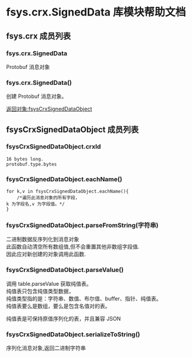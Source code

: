 # fsys.crx.SignedData 库模块帮助文档

<a id="fsys.crx"></a>
## fsys.crx 成员列表


<a id="fsys.crx.SignedData"></a>
### fsys.crx.SignedData 
 Protobuf 消息对象

<a id="fsys.crx.SignedData"></a>
### fsys.crx.SignedData() 
 创建 Protobuf 消息对象。  
  
[返回对象:fsysCrxSignedDataObject](#fsysCrxSignedDataObject)

<a id="fsysCrxSignedDataObject"></a>
## fsysCrxSignedDataObject 成员列表


<a id="fsysCrxSignedDataObject.crxId"></a>
### fsysCrxSignedDataObject.crxId 
 

```aardio
16 bytes long.  
protobuf.type.bytes
```



<a id="fsysCrxSignedDataObject.eachName"></a>
### fsysCrxSignedDataObject.eachName() 
 

```aardio
for k,v in fsysCrxSignedDataObject.eachName(){
	/*遍历此消息对象的所有字段，
k 为字段名,v 为字段值。*/
}
```



<a id="fsysCrxSignedDataObject.parseFromString"></a>
### fsysCrxSignedDataObject.parseFromString(字符串) 
 二进制数据反序列化到消息对象  
此函数自动清空所有数组值,但不会重置其他非数组字段值.  
因此应对新创建的对象调用此函数.

<a id="fsysCrxSignedDataObject.parseValue"></a>
### fsysCrxSignedDataObject.parseValue() 
 调用 table.parseValue 获取纯值表。  
纯值表只包含纯值类型数据，  
纯值类型指的是：字符串、数值、布尔值、buffer、指针、纯值表。  
纯值表要么是数组，要么是包含名值对的表。  
  
纯值表是可保持原值序列化的表，并且兼容 JSON

<a id="fsysCrxSignedDataObject.serializeToString"></a>
### fsysCrxSignedDataObject.serializeToString() 
 序列化消息对象,返回二进制字符串
